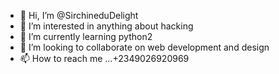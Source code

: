 - 👋 Hi, I’m @SirchineduDelight
- 👀 I’m interested in anything about hacking
- 🌱 I’m currently learning python2
- 💞️ I’m looking to collaborate on web development and design
- 📫 How to reach me ...+2349026920969

<!---
SirchineduDelight/SirchineduDelight is a ✨ special ✨ repository because its `README.md` (this file) appears on your GitHub profile.
You can click the Preview link to take a look at your changes.
--->
